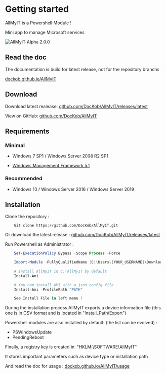 
# Getting started

AllMyIT is a Powershell Module !

Mini app to manage Microsoft services


![AllMyIT Alpha 2.0.0](https://i2.wp.com/hitea.fr/wp-content/uploads/2019/11/AllMyIT_Alpha_2.jpg?fit=695%2C258&ssl=1)


## Read the doc


The documentation is build for latest release, not for the repository branchs

[dockob.github.io/AllMyIT](https://dockob.github.io/AllMyIT)


## Download



Download latest realease: [github.com/DocKob/AllMyIT/releases/latest](https://github.com/DocKob/AllMyIT/releases/latest)


View on GitHub: [github.com/DocKob/AllMyIT](https://github.com/DocKob/AllMyIT)



## Requirements



### Minimal

  

- Windows 7 SP1 / Windows Server 2008 R2 SP1

-  [Windows Management Framework 5.1](https://www.microsoft.com/en-us/download/details.aspx?id=54616)

  

### Recommended

  

- Windows 10 / Windows Server 2016 / Windows Server 2019



## Installation

Clone the repository :

```
    Git clone https://github.com/DocKob/AllMyIT.git
```

Or download the latest release : [github.com/DocKob/AllMyIT/releases/latest](https://github.com/DocKob/AllMyIT/releases/latest)


Run Powershell as Administrator :

```powershell
    Set-ExecutionPolicy Bypass -Scope Process -Force

    Import-Module -FullyQualifiedName [C:\Users\[YOUR_USERNAME]\Download\AllMyIT] -Force -Verbose
    
    # Install AllMyIT in C:\AllMyIT by default
    Install-Ami

    # You can install AMI with a json config file
    Install-Ami -ProfilePath "PATH"

    See Install File in left menu !
```



During the installation process AllMyIT exports a device information file (this one is in CSV format and is located in "Install_Path\Export")



Powershell modules are also installed by default: (the list can be evolved) :



- PSWindowsUpdate
- PendingReboot



Finally, a registry key is created in: "HKLM:\SOFTWARE\AllMyIT"

It stores important parameters such as device type or installation path



And read the doc for usage : [dockob.github.io/AllMyIT/usage](https://dockob.github.io/AllMyIT/usage/)